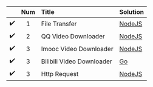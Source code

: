 |   | Num | Title | Solution |
| :---: | :---: | :--- | :--- |
| :heavy_check_mark: | 1 | File Transfer | [NodeJS](./File%20Transfer) |
| :heavy_check_mark: | 2 | QQ Video Downloader | [NodeJS](./QQ%20Video%20Downloader) |
| :heavy_check_mark: | 3 | Imooc Video Downloader | [NodeJS](./Imooc%20Video%20Downloader) |
| :heavy_check_mark: | 3 | Bilibili Video Downloader | [Go](./Bilibili%20Video%20Downloader/bilibili) |
| :heavy_check_mark: | 3 | Http Request | [NodeJS](./Http%20Request) |


